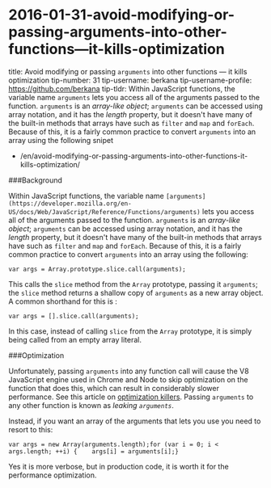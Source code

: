 # 2016-01-31-avoid-modifying-or-passing-arguments-into-other-functions—it-kills-optimization

title: Avoid modifying or passing `arguments` into other functions — it kills optimization tip-number: 31 tip-username: berkana tip-username-profile: https://github.com/berkana tip-tldr: Within JavaScript functions, the variable name `arguments` lets you access all of the arguments passed to the function. `arguments` is an *array-like object*; `arguments` can be accessed using array notation, and it has the *length* property, but it doesn't have many of the built-in methods that arrays have such as `filter` and `map` and `forEach`. Because of this, it is a fairly common practice to convert `arguments` into an array using the following snipet

- /en/avoid-modifying-or-passing-arguments-into-other-functions-it-kills-optimization/

###Background

Within JavaScript functions, the variable name `[arguments](https://developer.mozilla.org/en-US/docs/Web/JavaScript/Reference/Functions/arguments)` lets you access all of the arguments passed to the function. `arguments` is an *array-like object*; `arguments` can be accessed using array notation, and it has the *length* property, but it doesn't have many of the built-in methods that arrays have such as `filter` and `map` and `forEach`. Because of this, it is a fairly common practice to convert `arguments` into an array using the following:

```
var args = Array.prototype.slice.call(arguments);
```

This calls the `slice` method from the `Array` prototype, passing it `arguments`; the `slice` method returns a shallow copy of `arguments` as a new array object. A common shorthand for this is :

```
var args = [].slice.call(arguments);
```

In this case, instead of calling `slice` from the `Array` prototype, it is simply being called from an empty array literal.

###Optimization

Unfortunately, passing `arguments` into any function call will cause the V8 JavaScript engine used in Chrome and Node to skip optimization on the function that does this, which can result in considerably slower performance. See this article on [optimization killers](https://github.com/petkaantonov/bluebird/wiki/Optimization-killers). Passing `arguments` to any other function is known as *leaking `arguments`*.

Instead, if you want an array of the arguments that lets you use you need to resort to this:

```
var args = new Array(arguments.length);for (var i = 0; i < args.length; ++i) {    args[i] = arguments[i];}
```

Yes it is more verbose, but in production code, it is worth it for the performance optimization.
